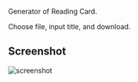 Generator of Reading Card.

Choose file, input title, and download.


## Screenshot

![screenshot](https://github.com/brickyang/reading-card-generator/blob/master/screenshot.jpg)
